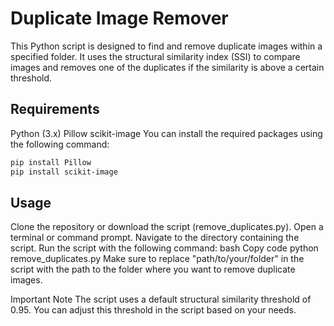 # Duplicate Image Remover
This Python script is designed to find and remove duplicate images
 within a specified folder. It uses the structural similarity index (SSI)
 to compare images and removes one of the duplicates if the similarity is above a certain threshold.

## Requirements
Python (3.x)
Pillow
scikit-image
You can install the required packages using the following command:

```bash
pip install Pillow 
pip install scikit-image
```

## Usage
Clone the repository or download the script (remove_duplicates.py).
Open a terminal or command prompt.
Navigate to the directory containing the script.
Run the script with the following command:
bash
Copy code
python remove_duplicates.py
Make sure to replace "path/to/your/folder" in the script with the path to the folder where you want to remove duplicate images.

Important Note
The script uses a default structural similarity threshold of 0.95. You can adjust this threshold in the script based on your needs.
